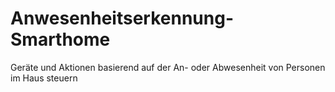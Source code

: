 # Anwesenheitserkennung-Smarthome
Geräte und Aktionen basierend auf der An- oder Abwesenheit von Personen im Haus steuern
